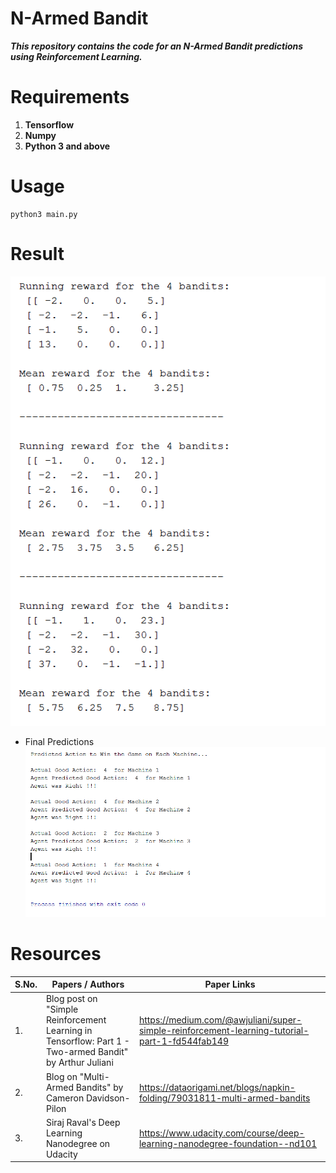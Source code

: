 # N-Armed Bandit
***This repository contains the code for an N-Armed Bandit predictions using Reinforcement Learning.***

# Requirements
1. **Tensorflow**
2. **Numpy**
3. **Python 3 and above**


# Usage
```
python3 main.py
```

# Result

![Output a1](Images/Output2.png?raw=true "Output a1")



* Final Predictions
![Output a1](Images/Output1.png?raw=true "Output a1")


# Resources

| S.No.  |                       Papers / Authors                    |                     Paper Links                      |
| ------ | --------------------------------------------------------- | ---------------------------------------------------- |
|1.      |Blog post on "Simple Reinforcement Learning in Tensorflow: Part 1 - Two-armed Bandit" by Arthur Juliani | https://medium.com/@awjuliani/super-simple-reinforcement-learning-tutorial-part-1-fd544fab149 |
|2.      |  Blog on "Multi-Armed Bandits" by Cameron Davidson-Pilon  | https://dataorigami.net/blogs/napkin-folding/79031811-multi-armed-bandits |
|3.      |       Siraj Raval's Deep Learning Nanodegree on Udacity   |   https://www.udacity.com/course/deep-learning-nanodegree-foundation--nd101 |

